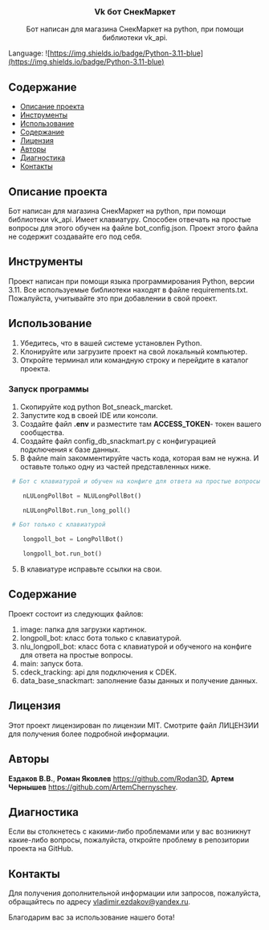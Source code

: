 <br/>
  <h3 align="center">Vk бот СнекМаркет</h3>

  <p align="center">
    Бот написан для магазина СнекМаркет на python, при помощи библиотеки vk_api. 
  </p>
</p>

Language: ![https://img.shields.io/badge/Python-3.11-blue](https://img.shields.io/badge/Python-3.11-blue)

## Содержание

* [Описание проекта](#Описание_проекта)
* [Инструменты](#Инструменты)
* [Использование](#Использование)
* [Содержание](#Содержание)
* [Лицензия](#Лицензия)
* [Авторы](#авторы)
* [Диагностика](#Диагностика)
* [Контакты](#Контакты)
  
## Описание проекта

 Бот написан для магазина СнекМаркет на python, при помощи библиотеки vk_api. Имеет клавиатуру. Способен отвечать на простые вопросы для этого обучен на файле bot_config.json. Проект этого файла не содержит создавайте его под себя.

## Инструменты

Проект написан при помощи языка программирования Python, версии 3.11.
Все используемые библиотеки находят в файле requirements.txt.
Пожалуйста, учитывайте это при добавлении в свой проект.

## Использование
1. Убедитесь, что в вашей системе установлен Python.
2. Клонируйте или загрузите проект на свой локальный компьютер.
3. Откройте терминал или командную строку и перейдите в каталог проекта.
### Запуск программы
1. Скопируйте код python Bot_sneack_marcket.
2. Запустите код в своей IDE или консоли.
3. Создайте файл **.env**  и разместите там **ACCESS_TOKEN**- 
	токен вашего сообщества.
4. Создайте файл config_db_snackmart.py с конфигурацией подключения
   к базе данных.
1. В файле main закомментируйте часть кода, которая вам не нужна.
	И оставьте только одну из частей представленных ниже.
```Python
 # Бот с клавиатурой и обучен на конфиге для ответа на простые вопросы

    nLULongPollBot = NLULongPollBot()

    nLULongPollBot.run_long_poll()
```
```Python
 # Бот только с клавиатурой

    longpoll_bot = LongPollBot()

    longpoll_bot.run_bot()
```
5. В клавиатуре исправьте ссылки на свои.
## Содержание

Проект состоит из следующих файлов:
1. image: папка для загрузки картинок.
2. longpoll_bot: класс бота только с клавиатурой.
3. nlu_longpoll_bot: класс бота с клавиатурой и обученого на конфиге для ответа на простые вопросы.
4. main: запуск бота.
5. cdeck_tracking: api для подключения к CDEK.
6. data_base_snackmart: заполнение базы данных и получение данных.

## Лицензия

Этот проект лицензирован по лицензии MIT. Смотрите файл ЛИЦЕНЗИИ для получения более подробной информации.

## Авторы

**Ездаков В.В.**,
**Роман Яковлев** https://github.com/Rodan3D,
**Артем Чернышев** https://github.com/ArtemChernyschev.

## Диагностика
Если вы столкнетесь с какими-либо проблемами или у вас возникнут какие-либо вопросы, пожалуйста, откройте проблему в репозитории проекта на GitHub.

## Контакты
Для получения дополнительной информации или запросов, пожалуйста, обращайтесь по адресу vladimir.ezdakov@yandex.ru.

Благодарим вас за использование нашего бота!
